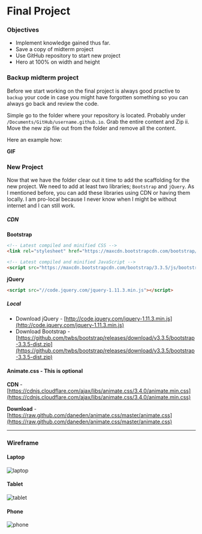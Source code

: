 # Final Project

### Objectives

* Implement knowledge gained thus far.
* Save a copy of midterm project
* Use GitHub repository to start new project
* Hero at 100% on width and height

### Backup midterm project

Before we start working on the final project is always good practive to `backup` your code in case you might have forgotten something so you can always go back and review the code.

Simple go to the folder where your repository is located. Probably under `/Documents/GitHub/username.github.io`. Grab the entire content and Zip ii. Move the new zip file out from the folder and remove all the content.

Here an example how:

**GIF**

### New Project

Now that we have the folder clear out it time to add the scaffolding for the new project. We need to add at least two libraries; `Bootstrap` and `jQuery`. As I mentioned before, you can add these libraries using CDN or having them locally. I am pro-local because I never know when I might be without internet and I can still work.

##### CDN

**Bootstrap**

```html 
<!-- Latest compiled and minified CSS -->
<link rel="stylesheet" href="https://maxcdn.bootstrapcdn.com/bootstrap/3.3.5/css/bootstrap.min.css" integrity="sha512-dTfge/zgoMYpP7QbHy4gWMEGsbsdZeCXz7irItjcC3sPUFtf0kuFbDz/ixG7ArTxmDjLXDmezHubeNikyKGVyQ==" crossorigin="anonymous">

<!-- Latest compiled and minified JavaScript -->
<script src="https://maxcdn.bootstrapcdn.com/bootstrap/3.3.5/js/bootstrap.min.js" integrity="sha512-K1qjQ+NcF2TYO/eI3M6v8EiNYZfA95pQumfvcVrTHtwQVDG+aHRqLi/ETn2uB+1JqwYqVG3LIvdm9lj6imS/pQ==" crossorigin="anonymous"></script>
```

**jQuery**

```html
<script src="//code.jquery.com/jquery-1.11.3.min.js"></script>
```
##### Local

* Download jQuery - [http://code.jquery.com/jquery-1.11.3.min.js](http://code.jquery.com/jquery-1.11.3.min.js)
* Download Bootstrap - [https://github.com/twbs/bootstrap/releases/download/v3.3.5/bootstrap-3.3.5-dist.zip](https://github.com/twbs/bootstrap/releases/download/v3.3.5/bootstrap-3.3.5-dist.zip)

#### Animate.css - This is optional

**CDN** - [https://cdnjs.cloudflare.com/ajax/libs/animate.css/3.4.0/animate.min.css](https://cdnjs.cloudflare.com/ajax/libs/animate.css/3.4.0/animate.min.css)

**Download** - [https://raw.github.com/daneden/animate.css/master/animate.css](https://raw.github.com/daneden/animate.css/master/animate.css)

****

### Wireframe

#### Laptop

![laptop](../images/17/wireframe-final-project-laptop.jpg)

#### Tablet

![tablet](../images/17/wireframe-final-project-tablet.jpg)

#### Phone

![phone](../images/17/wireframe-final-project-phone.jpg)